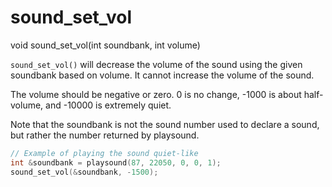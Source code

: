 # sound_set_vol

<Prototype>void sound_set_vol(int soundbank, int volume)</Prototype>

`sound_set_vol()` will decrease the volume of the sound using the given soundbank based on volume. It cannot increase the volume of the sound.

The volume should be negative or zero. 0 is no change, -1000 is about half-volume, and -10000 is extremely quiet.

Note that the soundbank is not the sound number used to declare a sound, but rather the number returned by playsound.

```c
// Example of playing the sound quiet-like
int &soundbank = playsound(87, 22050, 0, 0, 1);
sound_set_vol(&soundbank, -1500);
```
